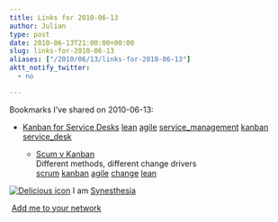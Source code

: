 ```yaml
---
title: Links for 2010-06-13
author: Julian
type: post
date: 2010-06-13T21:00:00+00:00
slug: links-for-2010-06-13 
aliases: ["/2010/06/13/links-for-2010-06-13"]
aktt_notify_twitter:
  - no

---
```

Bookmarks I&#8217;ve shared on 2010-06-13:

  * [Kanban for Service Desks][1] 
    [lean][2] [agile][3] [service_management][4] [kanban][5] [service_desk][6] </li> 
    
      * [Scum v Kanban][7]  
        Different methods, different change drivers  
        [scrum][8] [kanban][5] [agile][3] [change][9] [lean][2] </ul> 
    
    <p class="deliciouslink">
      <a href="https://del.icio.us/synesthesia" title="See all my bookmarks on del.icio.us"><img src="https://www.synesthesia.co.uk/images/deliciousicon.jpg" alt="Delicious icon" /></a>&nbsp;I am <a href="https://del.icio.us/synesthesia" title="See all my bookmarks on del.icio.us">Synesthesia</a>
    </p>
    
    <p class="deliciouslink">
      <a href="https://del.icio.us/network?add=synesthesia" title="Add me to your del.icio.us network"><img src="https://www.synesthesia.co.uk/images/add.gif" alt="" /></a>&nbsp;<a href="https://del.icio.us/network?add=synesthesia" title="Add me to your del.icio.us network">Add me to your network</a>
    </p>

 [1]: https://lithespeed.blogspot.com/2010/06/kanban-for-service-desks.html
 [2]: https://delicious.com/synesthesia/lean
 [3]: https://delicious.com/synesthesia/agile
 [4]: https://delicious.com/synesthesia/service_management
 [5]: https://delicious.com/synesthesia/kanban
 [6]: https://delicious.com/synesthesia/service_desk
 [7]: https://agilemanagement.net/index.php/site/comments/thoughts_on_how_kanban_differs_from_scrum/
 [8]: https://delicious.com/synesthesia/scrum
 [9]: https://delicious.com/synesthesia/change